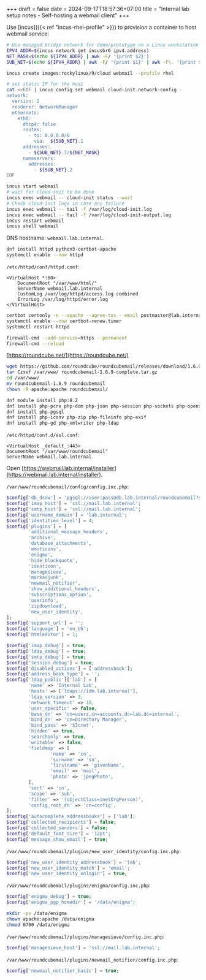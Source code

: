 +++ 
draft = false
date = 2024-09-17T18:57:36+07:00
title = "Internal lab setup notes - Self-hosting a webmail client"
+++

Use [incus]({{< ref "incus-rhel-profile" >}}) to provision a container to host webmail service:
```sh
# Use managed bridge network for demo/prototype on a Linux workstation
IPV4_ADDR=$(incus network get incusbr0 ipv4.address)
NET_MASK=$(echo ${IPV4_ADDR} | awk -F/ '{print $2}')
SUB_NET=$(echo ${IPV4_ADDR} | awk -F/ '{print $1}' | awk -F\. '{print $1"."$2"."$3}')

incus create images:rockylinux/9/cloud webmail --profile rhel

# set static IP for the host
cat <<EOF | incus config set webmail cloud-init.network-config -
network:
  version: 2
  renderer: NetworkManager
  ethernets:
    eth0:
      dhcp4: false
      routes:
        - to: 0.0.0.0/0
          via:  ${SUB_NET}.1
      addresses:
        - ${SUB_NET}.7/${NET_MASK}
      nameservers:
        addresses:
          - ${SUB_NET}.2
EOF

incus start webmail
# wait for cloud-init to be done
incus exec webmail -- cloud-init status --wait
# Check cloud-init logs in case any failure
incus exec webmail -- tail -f /var/log/cloud-init.log
incus exec webmail -- tail -f /var/log/cloud-init-output.log
incus restart webmail
incus shell webmail
```

DNS hostname: `webmail.lab.internal`.

```sh
dnf install httpd python3-certbot-apache
systemctl enable --now httpd
```

`/etc/httpd/conf/httpd.conf`:
```
<VirtualHost *:80>
    DocumentRoot "/var/www/html/"
    ServerName webmail.lab.internal
    CustomLog /var/log/httpd/access.log combined
    ErrorLog /var/log/httpd/error.log
</VirtualHost>
```

```sh
certbot certonly -n --apache --agree-tos --email postmaster@lab.internal -d webmail.lab.internal --server https://ca.lab.internal/acme/acme/directory
systemctl enable --now certbot-renew.timer
systemctl restart httpd
```

```sh
firewall-cmd --add-service=https --permanent
firewall-cmd --reload
```

[https://roundcube.net/](https://roundcube.net/)
```sh
wget https://github.com/roundcube/roundcubemail/releases/download/1.6.9/roundcubemail-1.6.9-complete.tar.gz
tar Czxvf /var/www/ roundcubemail-1.6.9-complete.tar.gz
cd /var/www/
mv roundcubemail-1.6.9 roundcubemail
chown -R apache:apache roundcubemail/
```

```sh
dnf module install php:8.2
dnf install php-pcre php-dom php-json php-session php-sockets php-openssl php-mbstring php-filter php-ctype php-intl
dnf install php-pgsql
dnf install php-iconv php-zip php-fileinfo php-exif
dnf install php-gd php-xmlwriter php-ldap
```

`/etc/httpd/conf.d/ssl.conf`:
```
<VirtualHost _default_:443>
DocumentRoot "/var/www/roundcubemail"
ServerName webmail.lab.internal
```

Open [https://webmail.lab.internal/installer](https://webmail.lab.internal/installer).

`/var/www/roundcubemail/config/config.inc.php`:
```php
$config['db_dsnw'] = 'pgsql://user:pass@db.lab.internal/roundcubemail?sslmode=verify-full&sslrootcert=/etc/pki/ca-trust/source/anchors/ca.crt';
$config['imap_host'] = 'ssl://mail.lab.internal';
$config['smtp_host'] = 'ssl://mail.lab.internal';
$config['username_domain'] = 'lab.internal';
$config['identities_level'] = 4;
$config['plugins'] = [
        'additional_message_headers',
        'archive',
        'database_attachments',
        'emoticons',
        'enigma',
        'hide_blockquote',
        'identicon',
        'managesieve',
        'markasjunk',
        'newmail_notifier',
        'show_additional_headers',
        'subscriptions_option',
        'userinfo',
        'zipdownload',
        'new_user_identity',
];
$config['support_url'] = '';
$config['language'] = 'en_US';
$config['htmleditor'] = 1;

$config['imap_debug'] = true;
$config['ldap_debug'] = true;
$config['smtp_debug'] = true;
$config['session_debug'] = true;
$config['disabled_actions'] = ['addressbook'];
$config['address_book_type'] = '';
$config['ldap_public']['lab'] = [
        'name' => 'Internal Lab',
        'hosts' => ['ldaps://idm.lab.internal'],
        'ldap_version' => 3,
        'network_timeout' => 10,
        'user_specific' => false,
        'base_dn' => 'cn=users,cn=accounts,dc=lab,dc=internal',
        'bind_dn' => 'cn=Directory Manager',
        'bind_pass' => 'S3cret',
        'hidden' => true,
        'searchonly' => true,
        'writable' => false,
        'fieldmap' => [
                'name' => 'cn',
                'surname' => 'sn',
                'firstname' => 'givenName',
                'email' => 'mail',
                'photo' => 'jpegPhoto',
        ],
        'sort' => 'cn',
        'scope' => 'sub',
        'filter' => '(objectClass=inetOrgPerson)',
        'config_root_dn' => 'cn=config',
];
$config['autocomplete_addressbooks'] = ['lab'];
$config['collected_recipients'] = false;
$config['collected_senders'] = false;
$config['default_font_size'] = '12pt';
$config['message_show_email'] = true;
```

`/var/www/roundcubemail/plugins/new_user_identity/config.inc.php`:
```php
$config['new_user_identity_addressbook'] = 'lab';
$config['new_user_identity_match'] = 'email';
$config['new_user_identity_onlogin'] = true;
```

`/var/www/roundcubemail/plugins/enigma/config.inc.php`:
```php
$config['enigma_debug'] = true;
$config['enigma_pgp_homedir'] = '/data/enigma';
```

```sh
mkdir -pv /data/enigma
chown apache:apache /data/enigma
chmod 0700 /data/enigma
```

`/var/www/roundcubemail/plugins/managesieve/config.inc.php`:
```php
$config['managesieve_host'] = 'ssl://mail.lab.internal';
```

`/var/www/roundcubemail/plugins/newmail_notifier/config.inc.php`:
```php
$config['newmail_notifier_basic'] = true;
```


